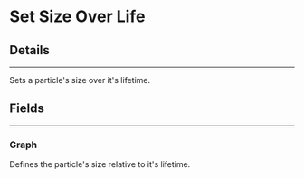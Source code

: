 # Set Size Over Life

## Details

---

Sets a particle's size over it's lifetime.

## Fields

---

### Graph

Defines the particle's size relative to it's lifetime.
